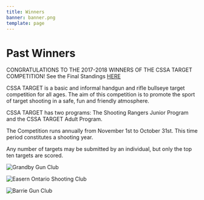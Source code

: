 ```yaml
---
title: Winners
banner: banner.png
template: page
---
```


# Past Winners

CONGRATULATIONS TO THE 2017-2018 WINNERS OF THE CSSA TARGET COMPETITION! See the Final Standings [HERE](http://cssa-cila.org/wp-content-cssa/uploads/2018/12/CSSA-Target-Competition-Final-Standings-2017-2018-2.pdf)

CSSA TARGET is a basic and informal handgun and rifle bullseye target competition for all ages. The aim of this competition is to promote the sport of target shooting in a safe, fun and friendly atmosphere.

CSSA TARGET has two programs: The Shooting Rangers Junior Program and the CSSA TARGET Adult Program.

The Competition runs annually from November 1st to October 31st.  This time period constitutes a shooting year.

Any number of targets may be submitted by an individual, but only the top ten targets are scored.

![Grandby Gun Club](images/granbyGC.png "Logo for Grnaby Gun Club")

![Easern Ontario Shooting Club](images/eoscGC.png "Logo for Eastern Ontario Shooting Gun Club")

![Barrie Gun Club](images/barrieGC.png "Logo for Barrie Gun Club")
